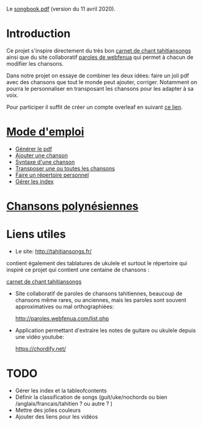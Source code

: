 
Le [songbook.pdf](songbook.pdf) (version du 11 avril 2020).

# Introduction

Ce projet s'inspire directement du très bon [carnet de chant tahitiansongs](http://tahitiansongs.fr/wp-content/uploads/2011/11/carnet_de_chants2.pdf) ainsi que du site collaboratif [paroles de webfenua](http://paroles.webfenua.com/list.php) qui permet à chacun de modifier les chansons.

Dans notre projet on essaye de combiner les deux idées: faire un joli pdf avec des chansons que tout le monde peut ajouter, corriger. Notamment on pourra le personnaliser en transposant les chansons pour les adapter à sa voix.

Pour participer il suffit de créer un compte overleaf en suivant [ce lien](https://fr.overleaf.com/9457921969mhjkwjdnycqj).

# [Mode d'emploi](modedemploi.md)

* [Générer le pdf](https://github.com/tahitoaa/songbookreadme/blob/master/modedemploi.md#g%C3%A9n%C3%A9rer-le-pdf)
* [Ajouter une chanson](https://github.com/tahitoaa/songbookreadme/blob/master/modedemploi.md#ajouter-une-chanson)
* [Syntaxe d'une chanson](https://github.com/tahitoaa/songbookreadme/blob/master/modedemploi.md#syntaxe-dune-chanson)
* [Transposer une ou toutes les chansons](https://github.com/tahitoaa/songbookreadme/blob/master/modedemploi.md#transposer-une-ou-toutes-les-chansons)
* [Faire un répertoire personnel](https://github.com/tahitoaa/songbookreadme/blob/master/modedemploi.md#faire-un-répertoire-personnel)
* [Gérer les index](https://github.com/tahitoaa/songbookreadme/blob/master/modedemploi.md#gerer-les-index)

# [Chansons polynésiennes](poly.md)

# Liens utiles

  - Le site:            http://tahitiansongs.fr/ 
  
  contient également des tablatures de ukulele et surtout le répertoire qui inspiré ce projet qui contient une centaine de chansons :
  
  [carnet de chant tahitiansongs](http://tahitiansongs.fr/wp-content/uploads/2011/11/carnet_de_chants2.pdf)
  
  - Site collaboratif de paroles de chansons tahitiennes, beaucoup de chansons même rares, ou anciennes, mais les paroles
  sont souvent approximatives ou mal orthographiées: 
  
      http://paroles.webfenua.com/list.php
      
  - Application permettant d'extraire les notes de guitare ou ukulele depuis une vidéo youtube:
  
      https://chordify.net/

# TODO
* Gérer les index et la tableofcontents
* Définir la classification de songs (guit/uke/nochords ou bien /anglais/francais/tahitien ? ou autre ? )
* Mettre des jolies couleurs
* Ajouter des liens pour les vidéos

